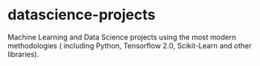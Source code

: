 # datascience-projects

Machine Learning and Data Science projects using the most modern methodologies ( including Python, Tensorflow 2.0, Scikit-Learn and other libraries). 
